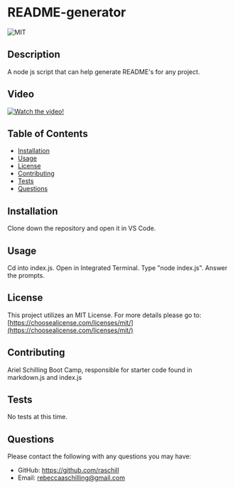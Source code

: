 # README-generator

 ![MIT](https://img.shields.io/badge/License-MIT-green)

  ## Description

 A node js script that can help generate README's for any project.

 ## Video

[![Watch the video!](https://img.youtube.com/vi/b8KJ7nL6HWM/maxresdefault.jpg)](https://www.youtube.com/watch?v=b8KJ7nL6HWM&ab_channel=soulresonance42)
 
 ## Table of Contents

  - [Installation](#installation)
  - [Usage](#usage)
  - [License](#license)
  - [Contributing](#contributing)
  - [Tests](#tests)
  - [Questions](#questions)

 ## Installation

 Clone down the repository and open it in VS Code.

 ## Usage

Cd into index.js. Open in Integrated Terminal. Type "node index.js". Answer the prompts.

 ## License

 This project utilizes an MIT License.
    For more details please go to: [https://choosealicense.com/licenses/mit/](https://choosealicense.com/licenses/mit/) 

 ## Contributing

Ariel Schilling
Boot Camp, responsible for starter code found in markdown.js and index.js

 ## Tests

 No tests at this time.
 
 ## Questions

 Please contact the following with any questions you may have:
 - GitHub: https://github.com/raschill
 - Email: rebeccaaschilling@gmail.com
